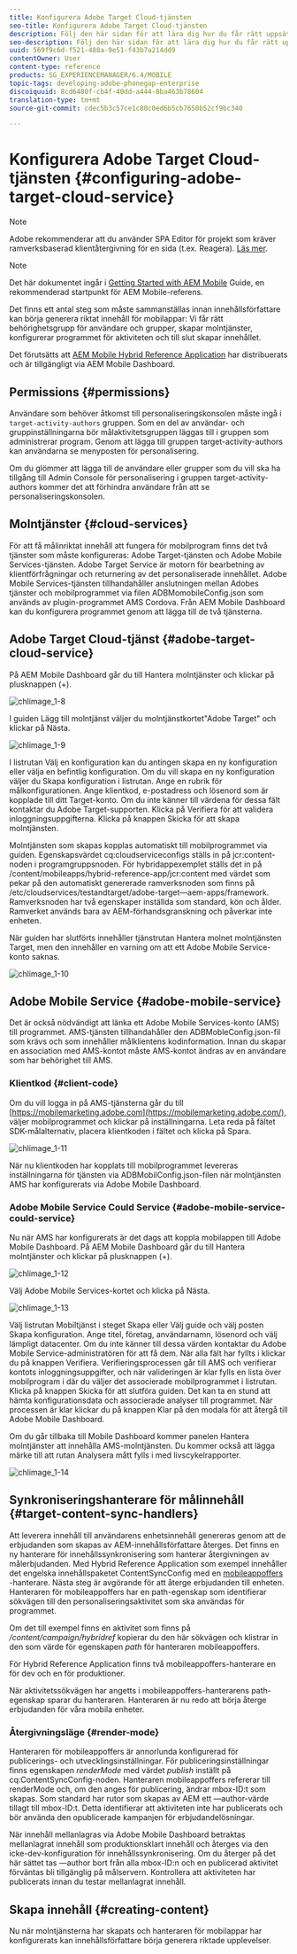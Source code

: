 ```yaml
---
title: Konfigurera Adobe Target Cloud-tjänsten
seo-title: Konfigurera Adobe Target Cloud-tjänsten
description: Följ den här sidan för att lära dig hur du får rätt uppsättning behörigheter för användare och grupper, skapar molntjänster, konfigurerar programmet för aktiviteten och slutligen skapar innehållet.
seo-description: Följ den här sidan för att lära dig hur du får rätt uppsättning behörigheter för användare och grupper, skapar molntjänster, konfigurerar programmet för aktiviteten och slutligen skapar innehållet.
uuid: 569f9c6d-f521-488a-9e51-f43b7a214dd9
contentOwner: User
content-type: reference
products: SG_EXPERIENCEMANAGER/6.4/MOBILE
topic-tags: developing-adobe-phonegap-enterprise
discoiquuid: 8cd6480f-cb4f-40dd-a444-8ba463b78604
translation-type: tm+mt
source-git-commit: cdec5b3c57ce1c80c0ed6b5cb7650b52cf9bc340

---
```



# Konfigurera Adobe Target Cloud-tjänsten {#configuring-adobe-target-cloud-service}

>[!NOTE]
>
>Adobe rekommenderar att du använder SPA Editor för projekt som kräver ramverksbaserad klientåtergivning för en sida (t.ex. Reagera). [Läs mer](/help/sites-developing/spa-overview.md).

>[!NOTE]
>
>Det här dokumentet ingår i [Getting Started with AEM Mobile](/help/mobile/getting-started-aem-mobile.md) Guide, en rekommenderad startpunkt för AEM Mobile-referens.

Det finns ett antal steg som måste sammanställas innan innehållsförfattare kan börja generera riktat innehåll för mobilappar: Vi får rätt behörighetsgrupp för användare och grupper, skapar molntjänster, konfigurerar programmet för aktiviteten och till slut skapar innehållet.

Det förutsätts att [AEM Mobile Hybrid Reference Application](https://github.com/Adobe-Marketing-Cloud-Apps/aem-mobile-hybrid-reference) har distribuerats och är tillgängligt via AEM Mobile Dashboard.

## Permissions {#permissions}

Användare som behöver åtkomst till personaliseringskonsolen måste ingå i `target-activity-authors` gruppen. Som en del av användar- och gruppinställningarna bör målaktivitetsgruppen läggas till i gruppen som administrerar program. Genom att lägga till gruppen target-activity-authors kan användarna se menyposten för personalisering.

Om du glömmer att lägga till de användare eller grupper som du vill ska ha tillgång till Admin Console för personalisering i gruppen target-activity-authors kommer det att förhindra användare från att se personaliseringskonsolen.

## Molntjänster {#cloud-services}

För att få målinriktat innehåll att fungera för mobilprogram finns det två tjänster som måste konfigureras: Adobe Target-tjänsten och Adobe Mobile Services-tjänsten. Adobe Target Service är motorn för bearbetning av klientförfrågningar och returnering av det personaliserade innehållet. Adobe Mobile Services-tjänsten tillhandahåller anslutningen mellan Adobes tjänster och mobilprogrammet via filen ADBMomobileConfig.json som används av plugin-programmet AMS Cordova. Från AEM Mobile Dashboard kan du konfigurera programmet genom att lägga till de två tjänsterna.

## Adobe Target Cloud-tjänst {#adobe-target-cloud-service}

På AEM Mobile Dashboard går du till Hantera molntjänster och klickar på plusknappen (+).

![chlimage_1-8](assets/chlimage_1-8.png)

I guiden Lägg till molntjänst väljer du molntjänstkortet&quot;Adobe Target&quot; och klickar på Nästa.

![chlimage_1-9](assets/chlimage_1-9.png)

I listrutan Välj en konfiguration kan du antingen skapa en ny konfiguration eller välja en befintlig konfiguration. Om du vill skapa en ny konfiguration väljer du Skapa konfiguration i listrutan. Ange en rubrik för målkonfigurationen. Ange klientkod, e-postadress och lösenord som är kopplade till ditt Target-konto. Om du inte känner till värdena för dessa fält kontaktar du Adobe Target-supporten. Klicka på Verifiera för att validera inloggningsuppgifterna. Klicka på knappen Skicka för att skapa molntjänsten.

Molntjänsten som skapas kopplas automatiskt till mobilprogrammet via guiden. Egenskapsvärdet cq:cloudserviceconfigs ställs in på jcr:content-noden i programgruppsnoden. För hybridappexemplet ställs det in på /content/mobileapps/hybrid-reference-app/jcr:content med värdet som pekar på den automatiskt genererade ramverksnoden som finns på /etc/cloudservices/testandtarget/adobe-target—aem-apps/framework. Ramverksnoden har två egenskaper inställda som standard, kön och ålder. Ramverket används bara av AEM-förhandsgranskning och påverkar inte enheten.

När guiden har slutförts innehåller tjänstrutan Hantera molnet molntjänsten Target, men den innehåller en varning om att ett Adobe Mobile Service-konto saknas.

![chlimage_1-10](assets/chlimage_1-10.png)

## Adobe Mobile Service {#adobe-mobile-service}

Det är också nödvändigt att länka ett Adobe Mobile Services-konto (AMS) till programmet. AMS-tjänsten tillhandahåller den ADBMobleConfig.json-fil som krävs och som innehåller målklientens kodinformation. Innan du skapar en association med AMS-kontot måste AMS-kontot ändras av en användare som har behörighet till AMS.

### Klientkod {#client-code}

Om du vill logga in på AMS-tjänsterna går du till [https://mobilemarketing.adobe.com](https://mobilemarketing.adobe.com/), väljer mobilprogrammet och klickar på inställningarna. Leta reda på fältet SDK-målalternativ, placera klientkoden i fältet och klicka på Spara.

![chlimage_1-11](assets/chlimage_1-11.png)

När nu klientkoden har kopplats till mobilprogrammet levereras inställningarna för tjänsten via ADBMobilConfig.json-filen när molntjänsten AMS har konfigurerats via Adobe Mobile Dashboard.

### Adobe Mobile Service Could Service {#adobe-mobile-service-could-service}

Nu när AMS har konfigurerats är det dags att koppla mobilappen till Adobe Mobile Dashboard. På AEM Mobile Dashboard går du till Hantera molntjänster och klickar på plusknappen (+).

![chlimage_1-12](assets/chlimage_1-12.png)

Välj Adobe Mobile Services-kortet och klicka på Nästa.

![chlimage_1-13](assets/chlimage_1-13.png)

Välj listrutan Mobiltjänst i steget Skapa eller Välj guide och välj posten Skapa konfiguration. Ange titel, företag, användarnamn, lösenord och välj lämpligt datacenter. Om du inte känner till dessa värden kontaktar du Adobe Mobile Service-administratören för att få dem. När alla fält har fyllts i klickar du på knappen Verifiera. Verifieringsprocessen går till AMS och verifierar kontots inloggningsuppgifter, och när valideringen är klar fylls en lista över mobilprogram i där du väljer det associerade mobilprogrammet i listrutan. Klicka på knappen Skicka för att slutföra guiden. Det kan ta en stund att hämta konfigurationsdata och associerade analyser till programmet. När processen är klar klickar du på knappen Klar på den modala för att återgå till Adobe Mobile Dashboard.

Om du går tillbaka till Mobile Dashboard kommer panelen Hantera molntjänster att innehålla AMS-molntjänsten. Du kommer också att lägga märke till att rutan Analysera mått fylls i med livscykelrapporter.

![chlimage_1-14](assets/chlimage_1-14.png)

## Synkroniseringshanterare för målinnehåll {#target-content-sync-handlers}

Att leverera innehåll till användarens enhetsinnehåll genereras genom att de erbjudanden som skapas av AEM-innehållsförfattare återges. Det finns en ny hanterare för innehållssynkronisering som hanterar återgivningen av målerbjudanden. Med Hybrid Reference Application som exempel innehåller det engelska innehållspaketet ContentSyncConfig med en [mobileappoffers](https://github.com/Adobe-Marketing-Cloud-Apps/aem-mobile-hybrid-reference/blob/master/aem-package/content-author/src/main/content/jcr_root/content/mobileapps/hybrid-reference-app/en/_jcr_content/pge-app/app-config-dev/targetOffers/.content.xml) -hanterare. Nästa steg är avgörande för att återge erbjudanden till enheten. Hanteraren för mobileappoffers har en path-egenskap som identifierar sökvägen till den personaliseringsaktivitet som ska användas för programmet.

Om det till exempel finns en aktivitet som finns på */content/campaign/hybridref* kopierar du den här sökvägen och klistrar in den som värde för egenskapen *path* för hanteraren mobileappoffers.

För Hybrid Reference Application finns två mobileappoffers-hanterare en för dev och en för produktioner.

När aktivitetssökvägen har angetts i mobileappoffers-hanterarens path-egenskap sparar du hanteraren. Hanteraren är nu redo att börja återge erbjudanden för våra mobila enheter.

### Återgivningsläge {#render-mode}

Hanteraren för mobileappoffers är annorlunda konfigurerad för publicerings- och utvecklingsinställningar. För publiceringsinställningar finns egenskapen *renderMode* med värdet *publish* inställt på cq:ContentSyncConfig-noden. Hanteraren mobileappoffers refererar till renderMode och, om den anges för publicering, ändrar mbox-ID:t som skapas. Som standard har rutor som skapas av AEM ett —author-värde tillagt till mbox-ID:t. Detta identifierar att aktiviteten inte har publicerats och bör använda den opublicerade kampanjen för erbjudandelösningar.

När innehåll mellanlagras via Adobe Mobile Dashboard betraktas mellanlagrat innehåll som produktionsklart innehåll och återges via den icke-dev-konfiguration för innehållssynkronisering. Om du återger på det här sättet tas —author bort från alla mbox-ID:n och en publicerad aktivitet förväntas bli tillgänglig på målservern. Kontrollera att aktiviteten har publicerats innan du testar mellanlagrat innehåll.

## Skapa innehåll {#creating-content}

Nu när molntjänsterna har skapats och hanteraren för mobilappar har konfigurerats kan innehållsförfattare börja generera riktade upplevelser.
